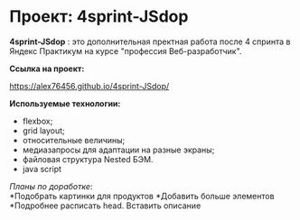 # Проект: 4sprint-JSdop
**4sprint-JSdop** : это дополнительная пректная работа после 4 спринта в Яндекс Практикум на курсе "профессия Веб-разработчик". 



**Ссылка на проект:**

https://alex76456.github.io/4sprint-JSdop/


**Используемые технологии:**

* flexbox;
* grid layout;
* относительные величины;
* медиазапросы для адаптации на разные экраны;
* файловая структура Nested БЭМ.
* java script


*Планы по доработке*:  
*Подобрать картинки для продуктов
*Добавить больше элементов
*Подробнее расписать head. Вставить описание  
